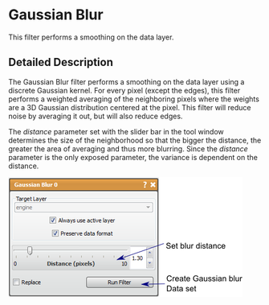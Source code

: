 # Gaussian Blur

This filter performs a smoothing on the data layer.

## Detailed Description

The Gaussian Blur filter performs a smoothing on the data layer using a discrete Gaussian kernel. For every pixel (except the edges), this filter performs a weighted averaging of the neighboring pixels where the weights are a 3D Gaussian distribution centered at the pixel. This filter will reduce noise by averaging it out, but will also reduce edges.

The *distance* parameter set with the slider bar in the tool window determines the size of the neighborhood so that the bigger the distance, the greater the area of averaging and thus more blurring. Since the *distance* parameter is the only exposed parameter, the variance is dependent on the distance.

![alt text](../images/GaussianBlurGUI.png)
